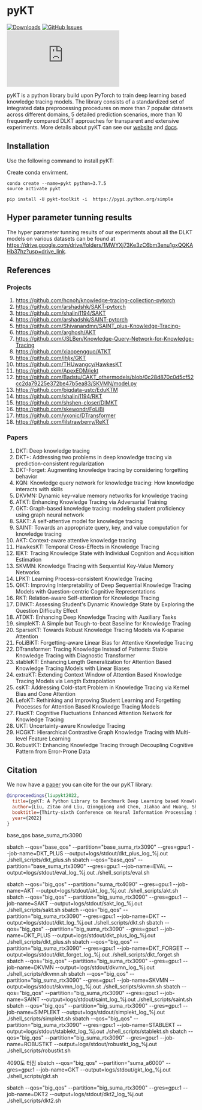 # pyKT

[![Downloads](https://pepy.tech/badge/pykt-toolkit)](https://pepy.tech/project/pykt-toolkit)
[![GitHub Issues](https://img.shields.io/github/issues/pykt-team/pykt-toolkit.svg)](https://github.com/pykt-team/pykt-toolkit/issues)
[![Documentation](https://img.shields.io/website/http/pykt-team.github.io/index.html?down_color=red&down_message=offline&up_message=online)](https://pykt.org/)

pyKT is a python library build upon PyTorch to train deep learning based knowledge tracing models. The library consists of a standardized set of integrated data preprocessing procedures on more than 7 popular datasets across different domains, 5 detailed prediction scenarios, more than 10 frequently compared DLKT approaches for transparent and extensive experiments. More details about pyKT can see our [website](https://pykt.org/) and [docs](https://pykt-toolkit.readthedocs.io/en/latest/quick_start.html).




## Installation
Use the following command to install pyKT:

Create conda envirment.

```
conda create --name=pykt python=3.7.5
source activate pykt
```


```
pip install -U pykt-toolkit -i  https://pypi.python.org/simple 

```

## Hyper parameter tunning results
The hyper parameter tunning results of our experiments about all the DLKT models on various datasets can be found at https://drive.google.com/drive/folders/1MWYXj73Ke3zC6bm3enu1gxQQKAHb37hz?usp=drive_link.

## References
### Projects

1. https://github.com/hcnoh/knowledge-tracing-collection-pytorch 
2. https://github.com/arshadshk/SAKT-pytorch 
3. https://github.com/shalini1194/SAKT 
4. https://github.com/arshadshk/SAINT-pytorch 
5. https://github.com/Shivanandmn/SAINT_plus-Knowledge-Tracing- 
6. https://github.com/arghosh/AKT 
7. https://github.com/JSLBen/Knowledge-Query-Network-for-Knowledge-Tracing 
8. https://github.com/xiaopengguo/ATKT 
9. https://github.com/jhljx/GKT 
10. https://github.com/THUwangcy/HawkesKT
11. https://github.com/ApexEDM/iekt
12. https://github.com/Badstu/CAKT_othermodels/blob/0c28d870c0d5cf52cc2da79225e372be47b5ea83/SKVMN/model.py
13. https://github.com/bigdata-ustc/EduKTM
14. https://github.com/shalini1194/RKT
15. https://github.com/shshen-closer/DIMKT
16. https://github.com/skewondr/FoLiBi
17. https://github.com/yxonic/DTransformer
18. https://github.com/lilstrawberry/ReKT

### Papers

1. DKT: Deep knowledge tracing 
2. DKT+: Addressing two problems in deep knowledge tracing via prediction-consistent regularization 
3. DKT-Forget: Augmenting knowledge tracing by considering forgetting behavior 
4. KQN: Knowledge query network for knowledge tracing: How knowledge interacts with skills 
5. DKVMN: Dynamic key-value memory networks for knowledge tracing 
6. ATKT: Enhancing Knowledge Tracing via Adversarial Training 
7. GKT: Graph-based knowledge tracing: modeling student proficiency using graph neural network 
8. SAKT: A self-attentive model for knowledge tracing 
9. SAINT: Towards an appropriate query, key, and value computation for knowledge tracing 
10. AKT: Context-aware attentive knowledge tracing 
11. HawkesKT: Temporal Cross-Effects in Knowledge Tracing
12. IEKT: Tracing Knowledge State with Individual Cognition and Acquisition Estimation
13. SKVMN: Knowledge Tracing with Sequential Key-Value Memory Networks
14. LPKT: Learning Process-consistent Knowledge Tracing
15. QIKT: Improving Interpretability of Deep Sequential Knowledge Tracing Models with Question-centric Cognitive Representations
16. RKT: Relation-aware Self-attention for Knowledge Tracing
17. DIMKT: Assessing Student's Dynamic Knowledge State by Exploring the Question Difficulty Effect
18. ATDKT: Enhancing Deep Knowledge Tracing with Auxiliary Tasks
19. simpleKT: A Simple but Tough-to-beat Baseline for Knowledge Tracing
20. SparseKT: Towards Robust Knowledge Tracing Models via K-sparse Attention
21. FoLiBiKT: Forgetting-aware Linear Bias for Attentive Knowledge Tracing
22. DTransformer: Tracing Knowledge Instead of Patterns: Stable Knowledge Tracing with Diagnostic Transformer
23. stableKT: Enhancing Length Generalization for Attention Based Knowledge Tracing Models with Linear Biases
24. extraKT: Extending Context Window of Attention Based Knowledge Tracing Models via Length Extrapolation
25. csKT: Addressing Cold-start Problem in Knowledge Tracing via Kernel Bias and Cone Attention
26. LefoKT: Rethinking and Improving Student Learning and Forgetting Processes for Attention Based Knowledge Tracing Models
27. FlucKT: Cognitive Fluctuations Enhanced Attention Network for Knowledge Tracing
28. UKT: Uncertainty-aware Knowledge Tracing
29. HCGKT: Hierarchical Contrastive Graph Knowledge Tracing with Multi-level Feature Learning
30. RobustKT: Enhancing Knowledge Tracing through Decoupling Cognitive Pattern from Error-Prone Data

## Citation

We now have a [paper](https://arxiv.org/abs/2206.11460?context=cs.CY) you can cite for the our pyKT library:

```bibtex
@inproceedings{liupykt2022,
  title={pyKT: A Python Library to Benchmark Deep Learning based Knowledge Tracing Models},
  author={Liu, Zitao and Liu, Qiongqiong and Chen, Jiahao and Huang, Shuyan and Tang, Jiliang and Luo, Weiqi},
  booktitle={Thirty-sixth Conference on Neural Information Processing Systems Datasets and Benchmarks Track},
  year={2022}
}
```

base_qos
base_suma_rtx3090

sbatch --qos="base_qos" --partition="base_suma_rtx3090" --gres=gpu:1 --job-name=DKT_PLUS --output=logs/stdout/dkt_plus_log_%j.out ./shell_scripts/dkt_plus.sh
sbatch --qos="base_qos" --partition="base_suma_rtx3090" --gres=gpu:1 --job-name=EVAL --output=logs/stdout/eval_log_%j.out ./shell_scripts/eval.sh


sbatch --qos="big_qos" --partition="suma_rtx4090" --gres=gpu:1 --job-name=AKT --output=logs/stdout/akt_log_%j.out ./shell_scripts/akt.sh
sbatch --qos="big_qos" --partition="big_suma_rtx3090" --gres=gpu:1 --job-name=SAKT --output=logs/stdout/sakt_log_%j.out ./shell_scripts/sakt.sh
sbatch --qos="big_qos" --partition="big_suma_rtx3090" --gres=gpu:1 --job-name=DKT --output=logs/stdout/dkt_log_%j.out ./shell_scripts/dkt.sh
sbatch --qos="big_qos" --partition="big_suma_rtx3090" --gres=gpu:1 --job-name=DKT_PLUS --output=logs/stdout/dkt_plus_log_%j.out ./shell_scripts/dkt_plus.sh
sbatch --qos="big_qos" --partition="big_suma_rtx3090" --gres=gpu:1 --job-name=DKT_FORGET --output=logs/stdout/dkt_forget_log_%j.out ./shell_scripts/dkt_forget.sh
sbatch --qos="big_qos" --partition="big_suma_rtx3090" --gres=gpu:1 --job-name=DKVMN --output=logs/stdout/dkvmn_log_%j.out ./shell_scripts/dkvmn.sh
sbatch --qos="big_qos" --partition="big_suma_rtx3090" --gres=gpu:1 --job-name=SKVMN --output=logs/stdout/skvmn_log_%j.out ./shell_scripts/skvmn.sh
sbatch --qos="big_qos" --partition="big_suma_rtx3090" --gres=gpu:1 --job-name=SAINT --output=logs/stdout/saint_log_%j.out ./shell_scripts/saint.sh
sbatch --qos="big_qos" --partition="big_suma_rtx3090" --gres=gpu:1 --job-name=SIMPLEKT --output=logs/stdout/simplekt_log_%j.out ./shell_scripts/simplekt.sh
sbatch --qos="big_qos" --partition="big_suma_rtx3090" --gres=gpu:1 --job-name=STABLEKT --output=logs/stdout/stablekt_log_%j.out ./shell_scripts/stablekt.sh
sbatch --qos="big_qos" --partition="big_suma_rtx3090" --gres=gpu:1 --job-name=ROBUSTKT --output=logs/stdout/robustkt_log_%j.out ./shell_scripts/robustkt.sh

4090도 터짐
sbatch --qos="big_qos" --partition="suma_a6000" --gres=gpu:1 --job-name=GKT --output=logs/stdout/gkt_log_%j.out ./shell_scripts/gkt.sh

sbatch --qos="big_qos" --partition="big_suma_rtx3090" --gres=gpu:1 --job-name=DKT2 --output=logs/stdout/dkt2_log_%j.out ./shell_scripts/dkt2.sh
